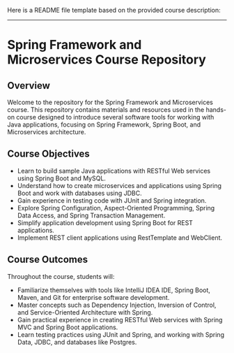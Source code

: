 Here is a README file template based on the provided course description:

---

# Spring Framework and Microservices Course Repository

## Overview

Welcome to the repository for the Spring Framework and Microservices course. This repository contains materials and resources used in the hands-on course designed to introduce several software tools for working with Java applications, focusing on Spring Framework, Spring Boot, and Microservices architecture.

## Course Objectives

- Learn to build sample Java applications with RESTful Web services using Spring Boot and MySQL.
- Understand how to create microservices and applications using Spring Boot and work with databases using JDBC.
- Gain experience in testing code with JUnit and Spring integration.
- Explore Spring Configuration, Aspect-Oriented Programming, Spring Data Access, and Spring Transaction Management.
- Simplify application development using Spring Boot for REST applications.
- Implement REST client applications using RestTemplate and WebClient.

## Course Outcomes

Throughout the course, students will:
- Familiarize themselves with tools like IntelliJ IDEA IDE, Spring Boot, Maven, and Git for enterprise software development.
- Master concepts such as Dependency Injection, Inversion of Control, and Service-Oriented Architecture with Spring.
- Gain practical experience in creating RESTful Web services with Spring MVC and Spring Boot applications.
- Learn testing practices using JUnit and Spring, and working with Spring Data, JDBC, and databases like Postgres.

